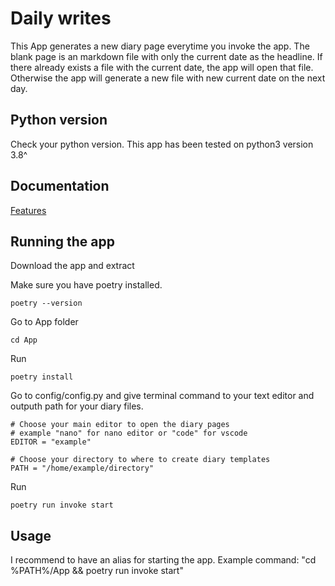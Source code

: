 # Daily writes

This App generates a new diary page everytime you invoke the app. The blank page is an markdown file with only the current date as the headline. If there already exists a file with the current date, the app will open that file. Otherwise the app will generate a new file with new current date on the next day.

## Python version
Check your python version. This app has been tested on python3 version 3.8^

## Documentation
[Features](https://github.com/sutigit/daily-writings-app/blob/main/documentation/features.md)

## Running the app
Download the app and extract

Make sure you have poetry installed. 
```
poetry --version
```

Go to App folder
```
cd App
```

Run 
```
poetry install
```

Go to config/config.py and give terminal command to your text editor and outputh path for your diary files.
```
# Choose your main editor to open the diary pages
# example "nano" for nano editor or "code" for vscode
EDITOR = "example"

# Choose your directory to where to create diary templates
PATH = "/home/example/directory"
```


Run
```
poetry run invoke start
```

## Usage
I recommend to have an alias for starting the app. 
Example command: "cd %PATH%/App && poetry run invoke start"

